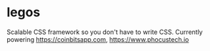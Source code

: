 # legos
Scalable CSS framework so you don't have to write CSS. Currently powering https://coinbitsapp.com, https://www.phocustech.io
